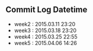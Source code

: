 ## Commit Log Datetime

* week2 : 2015.03.11 23:20
* week3 : 2015.03.18 23:20
* week4 : 2015.03.25 22:55
* week5 : 2015.04.06 14:26

